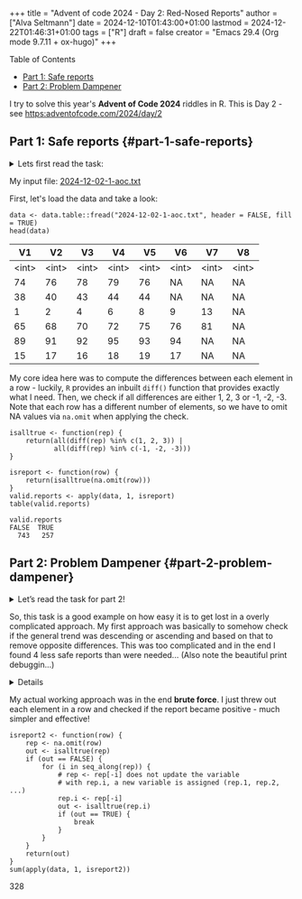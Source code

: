 +++
title = "Advent of code 2024 - Day 2: Red-Nosed Reports"
author = ["Alva Seltmann"]
date = 2024-12-10T01:43:00+01:00
lastmod = 2024-12-22T01:46:31+01:00
tags = ["R"]
draft = false
creator = "Emacs 29.4 (Org mode 9.7.11 + ox-hugo)"
+++

<div class="ox-hugo-toc toc">

<div class="heading">Table of Contents</div>

- [Part 1: Safe reports](#part-1-safe-reports)
- [Part 2: Problem Dampener](#part-2-problem-dampener)

</div>
<!--endtoc-->

I try to solve this year's **Advent of Code 2024** riddles in R. This is Day 2 - see <https:adventofcode.com/2024/day/2>


## Part 1: Safe reports {#part-1-safe-reports}

<details>
<summary>Lets first read the task:</summary>
<div class="details">

> The unusual data (your puzzle input) consists of many **reports**,
> one report per line. Each report is a list of numbers called **levels** that are
> separated by spaces. For example:

```text
7 6 4 2 1
1 2 7 8 9
9 7 6 2 1
1 3 2 4 5
8 6 4 4 1
1 3 6 7 9
```

> This example data contains six reports each containing five levels.
>
> The engineers are trying to figure out which reports are **safe**. The Red-Nosed
> reactor safety systems can only tolerate levels that are either gradually
> increasing or gradually decreasing. So, a report only counts as safe if both of
> the following are true:
>
> -   The levels are either **all increasing** or **all decreasing**.
> -   Any two adjacent levels differ by **at least one** and **at most three**.
>
> In the example above, the reports can be found safe or unsafe by checking those
> rules:
>
> -   `7 6 4 2 1`: **Safe** because the levels are all decreasing by 1 or 2.
> -   `1 2 7 8 9`: **Unsafe** because `2 7` is an increase of 5.
> -   `9 7 6 2 1`: **Unsafe** because `6 2` is a decrease of 4.
> -   `1 3 2 4 5`: **Unsafe** because `1 3` is increasing but `3 2` is decreasing.
> -   `8 6 4 4 1`: **Unsafe** because `4 4` is neither an increase or a decrease.
> -   `1 3 6 7 9`: **Safe** because the levels are all increasing by 1, 2, or 3.
>
> So, in this example, **`2`** reports are **safe**.
>
> Analyze the unusual data from the engineers. **How many reports are safe?**
</div>
</details>

My input file: [2024-12-02-1-aoc.txt](https://github.com/aseltmann/aseltmann.github.io-org-src/blob/main/data/2024-12-02-1-aoc.txt)

First, let's load the data and take a look:

```jupyter-R
data <- data.table::fread("2024-12-02-1-aoc.txt", header = FALSE, fill = TRUE)
head(data)
```

| V1          | V2          | V3          | V4          | V5          | V6          | V7          | V8          |
|-------------|-------------|-------------|-------------|-------------|-------------|-------------|-------------|
| &lt;int&gt; | &lt;int&gt; | &lt;int&gt; | &lt;int&gt; | &lt;int&gt; | &lt;int&gt; | &lt;int&gt; | &lt;int&gt; |
| 74          | 76          | 78          | 79          | 76          | NA          | NA          | NA          |
| 38          | 40          | 43          | 44          | 44          | NA          | NA          | NA          |
| 1           | 2           | 4           | 6           | 8           | 9           | 13          | NA          |
| 65          | 68          | 70          | 72          | 75          | 76          | 81          | NA          |
| 89          | 91          | 92          | 95          | 93          | 94          | NA          | NA          |
| 15          | 17          | 16          | 18          | 19          | 17          | NA          | NA          |

My core idea here was to compute the differences between each element in a row -
luckily, `R` provides an inbuilt `diff()` function that provides exactly what I
need. Then, we check if all differences are either 1, 2, 3 or -1, -2, -3. Note
that each row has a different number of elements, so we have to omit NA values
via `na.omit` when applying the check.

```jupyter-R
isalltrue <- function(rep) {
    return(all(diff(rep) %in% c(1, 2, 3)) |
           all(diff(rep) %in% c(-1, -2, -3)))
}

isreport <- function(row) {
    return(isalltrue(na.omit(row)))
}
valid.reports <- apply(data, 1, isreport)
table(valid.reports)
```

```text
valid.reports
FALSE  TRUE
  743   257
```


## Part 2: Problem Dampener {#part-2-problem-dampener}

<details>
<summary>Let&rsquo;s read the task for part 2!</summary>
<div class="details">

> The engineers are surprised by the low number of safe reports until they realize
> they forgot to tell you about the Problem Dampener.
>
> The Problem Dampener is a reactor-mounted module that lets the reactor safety
> systems **tolerate a single bad level** in what would otherwise be a safe report.
> It's like the bad level never happened!
>
> Now, the same rules apply as before, except if removing a single level from an
> unsafe report would make it safe, the report instead counts as safe.
>
> More of the above example's reports are now safe:
>
> -   -`7 6 4 2 1`: **Safe** without removing any level.
> -   -`1 2 7 8 9`: **Unsafe** regardless of which level is removed.
> -   -`9 7 6 2 1`: **Unsafe** regardless of which level is removed.
> -   -`1 3 2 4 5`: **Safe** by removing the second level, `3`.
> -   -`8 6 4 4 1`: **Safe** by removing the third level, `4`.
> -   -`1 3 6 7 9`: **Safe** without removing any level.
>
> Thanks to the Problem Dampener, **`4`** reports are actually **safe**!
>
> Update your analysis by handling situations where the Problem Dampener can
> remove a single level from unsafe reports. **How many reports are now safe?**
</div>
</details>

So, this task is a good example on how easy it is to get lost in a overly
complicated approach. My first approach was basically to somehow check if the
general trend was descending or ascending and based on that to remove opposite
differences. This was too complicated and in the end I found 4 less safe reports
than were needed... (Also note the beautiful print debuggin...)

<details>
<div class="details">

```jupyter-R

isalltrue <- function(reptrue1, reptrue2) {
    return((all(reptrue1) == TRUE) | (all(reptrue2) == TRUE))
}

iscorrtrue <- function(rep, reptrue) {
    rep <- rep[-which.min(reptrue)]
    repdiff <- diff(rep)
    reptrue1 <- !(repdiff < 1 | repdiff > 3)
    reptrue2 <- !(repdiff < -3 | repdiff > -1)
    out <- isalltrue(reptrue1, reptrue2)
    print(rep)
    print(out)
    return(out)
}

isreport2 <- function(row) {
    print("")
    rep <- na.omit(as.numeric(row))
    print(c(rep))
    repdiff <- c(1, diff(rep))
    reptrue1 <- !(repdiff < 1 | repdiff > 3)
    repdiff <- c(-1, diff(rep))
    reptrue2 <- !(repdiff < -3 | repdiff > -1)
    if (isalltrue(reptrue1, reptrue2) == TRUE) {
        out <- isalltrue(reptrue1, reptrue2)
        print("----- 1 -----")
        print(out)
    } else if (sum(diff(rep) > 0) > sum(diff(rep) < 0)) {
        print("----- 2 -----")
        out <- iscorrtrue(rep, reptrue1)
    } else if (sum(diff(rep) < 0) > sum(diff(rep) > 0)) {
        print("----- 3 -----")
        out <- iscorrtrue(rep, reptrue2)
    } else {
        out <- FALSE
    }
    if (out == FALSE) {
        print("----- 4 -----")
        rep <- na.omit(as.numeric(row))[-1]
        repdiff <- diff(rep)
        reptrue1 <- !(repdiff < 1 | repdiff > 3)
        reptrue2 <- !(repdiff < -3 | repdiff > -1)
        out <- isalltrue(reptrue1, reptrue2)
        print(c(rep))
        print(out)
    }
    return(out)
}
```
</div>
</details>

My actual working approach was in the end **brute force**. I just threw out each
element in a row and checked if the report became positive - much simpler and effective!

```jupyter-R
isreport2 <- function(row) {
    rep <- na.omit(row)
    out <- isalltrue(rep)
    if (out == FALSE) {
        for (i in seq_along(rep)) {
            # rep <- rep[-i] does not update the variable
            # with rep.i, a new variable is assigned (rep.1, rep.2, ...)
            rep.i <- rep[-i]
            out <- isalltrue(rep.i)
            if (out == TRUE) {
                break
            }
        }
    }
    return(out)
}
sum(apply(data, 1, isreport2))
```

328
